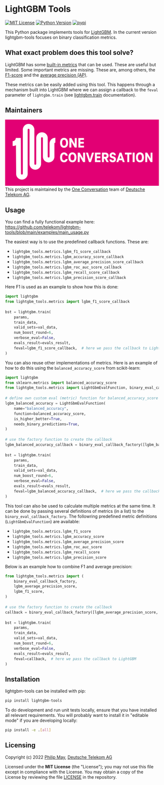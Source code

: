 # LightGBM Tools
[![MIT License](https://img.shields.io/github/license/telekom/lightgbm-tools)](https://github.com/telekom/lightgbm-tools/blob/main/LICENSE)
[![Python Version](https://img.shields.io/pypi/pyversions/lightgbm-tools)](https://www.python.org)
[![pypi](https://img.shields.io/pypi/v/lightgbm-tools.svg)](https://pypi.python.org/pypi/lightgbm-tools)

This Python package implements tools for [LightGBM](https://lightgbm.readthedocs.io/).
In the current version lightgbm-tools focuses on binary classification metrics.

## What exact problem does this tool solve?
LightGBM has some [built-in metrics](https://lightgbm.readthedocs.io/en/v3.3.2/Parameters.html#metric) that can be used.
These are useful but limited. Some important metrics are missing.
These are, among others, the [F1-score](https://scikit-learn.org/stable/modules/generated/sklearn.metrics.f1_score.html)
and the [average precision (AP)](https://scikit-learn.org/stable/modules/generated/sklearn.metrics.average_precision_score.html).

These metrics can be easily added using this tool.
This happens through a mechanism built into LightGBM where we can assign a callback to the `feval` parameter of
`lightgbm.train` (see
[lightgbm.train](https://lightgbm.readthedocs.io/en/latest/pythonapi/lightgbm.train.html#lightgbm-train) documentation).

## Maintainers
[![One Conversation](https://raw.githubusercontent.com/telekom/lightgbm-tools/main/docs/source/imgs/1c-logo.png)](https://www.welove.ai/)
<br/>
This project is maintained by the [One Conversation](https://www.welove.ai/)
team of [Deutsche Telekom AG](https://www.telekom.com/).

## Usage
You can find a fully functional example here: <https://github.com/telekom/lightgbm-tools/blob/main/examples/main_usage.py>

The easiest way is to use the predefined callback functions. These are:
- `lightgbm_tools.metrics.lgbm_f1_score_callback`
- `lightgbm_tools.metrics.lgbm_accuracy_score_callback`
- `lightgbm_tools.metrics.lgbm_average_precision_score_callback`
- `lightgbm_tools.metrics.lgbm_roc_auc_score_callback`
- `lightgbm_tools.metrics.lgbm_recall_score_callback`
- `lightgbm_tools.metrics.lgbm_precision_score_callback`

Here F1 is used as an example to show how this is done:

```python
import lightgbm
from lightgbm_tools.metrics import lgbm_f1_score_callback

bst = lightgbm.train(
    params,
    train_data,
    valid_sets=val_data,
    num_boost_round=6,
    verbose_eval=False,
    evals_result=evals_result,
    feval=lgbm_f1_score_callback,  # here we pass the callback to LightGBM
)
```

You can also reuse other implementations of metrics.
Here is an example of how to do this using the `balanced_accuracy_score` from scikit-learn:

```python
import lightgbm
from sklearn.metrics import balanced_accuracy_score
from lightgbm_tools.metrics import LightGbmEvalFunction, binary_eval_callback_factory

# define own custom eval (metric) function for balanced_accuracy_score
lgbm_balanced_accuracy = LightGbmEvalFunction(
    name="balanced_accuracy",
    function=balanced_accuracy_score,
    is_higher_better=True,
    needs_binary_predictions=True,
)

# use the factory function to create the callback
lgbm_balanced_accuracy_callback = binary_eval_callback_factory([lgbm_balanced_accuracy])

bst = lightgbm.train(
    params,
    train_data,
    valid_sets=val_data,
    num_boost_round=6,
    verbose_eval=False,
    evals_result=evals_result,
    feval=lgbm_balanced_accuracy_callback,  # here we pass the callback to LightGBM
)
```

This tool can also be used to calculate multiple metrics at the same time.
It can be done by passing several definitions of metrics (in a list) to the
`binary_eval_callback_factory`.
The followring predefined metric definitions (`LightGbmEvalFunction`) are available:
- `lightgbm_tools.metrics.lgbm_f1_score`
- `lightgbm_tools.metrics.lgbm_accuracy_score`
- `lightgbm_tools.metrics.lgbm_average_precision_score`
- `lightgbm_tools.metrics.lgbm_roc_auc_score`
- `lightgbm_tools.metrics.lgbm_recall_score`
- `lightgbm_tools.metrics.lgbm_precision_score`

Below is an example how to combine F1 and average precision:

```python
from lightgbm_tools.metrics import (
    binary_eval_callback_factory,
    lgbm_average_precision_score,
    lgbm_f1_score,
)

# use the factory function to create the callback
callback = binary_eval_callback_factory([lgbm_average_precision_score, lgbm_f1_score])

bst = lightgbm.train(
    params,
    train_data,
    valid_sets=val_data,
    num_boost_round=6,
    verbose_eval=False,
    evals_result=evals_result,
    feval=callback,  # here we pass the callback to LightGBM
)
```

## Installation
lightgbm-tools can be installed with pip:

```bash
pip install lightgbm-tools
```

To do development and run unit tests locally, ensure that you have installed all relevant requirements.
You will probably want to install it in "editable mode" if you are developing locally:

```bash
pip install -e .[all]
```

## Licensing
Copyright (c) 2022 [Philip May](https://may.la/), [Deutsche Telekom AG](https://www.telekom.com/)

Licensed under the **MIT License** (the "License"); you may not use this file except in compliance with the License.
You may obtain a copy of the License by reviewing the file
[LICENSE](https://github.com/telekom/lightgbm-tools/blob/main/LICENSE) in the repository.
